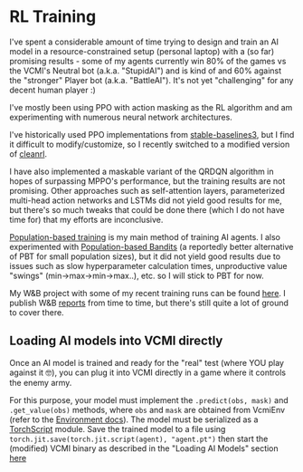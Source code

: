 # RL Training

I've spent a considerable amount of time trying to design and train an AI model
in a resource-constrained setup (personal laptop) with a (so far) promising 
results - some of my agents currently win 80% of the games vs the VCMI's Neutral bot (a.k.a. "StupidAI") and is kind of
and 60% against the "stronger" Player bot (a.k.a. "BattleAI").
It's not yet "challenging" for any decent human player :)

I've mostly been using PPO with action masking as the RL algorithm and am
experimenting with numerous neural network architectures.

I've historically used PPO implementations from
[stable-baselines3](https://github.com/DLR-RM/stable-baselines3), but I find it
difficult to modify/customize, so I recently switched to a modified version of
[cleanrl](https://github.com/vwxyzjn/cleanrl).

I have also implemented a maskable variant of the QRDQN algorithm in hopes of
surpassing MPPO's performance, but the training results are not promising.
Other approaches such as self-attention layers, parameterized multi-head action
networks and LSTMs did not yield good results for me, but there's so much
tweaks that could be done there (which I do not have time for) that my efforts
are inconclusive.

[Population-based training](https://deepmind.google/discover/blog/population-based-training-of-neural-networks/)
is my main method of training AI agents. I also experimented with
[Population-based Bandits](https://www.anyscale.com/blog/population-based-bandits)
(a reportedly better alternative of PBT for small population sizes), but it did
not yield good results due to issues such as slow hyperparameter calculation
times, unproductive value "swings" (min->max->min->max..), etc. so I will
stick to PBT for now.

My W&B project with some of my recent training runs can be
found [here](https://wandb.ai/s-manolloff/vcmi-gym). I publish
W&B [reports](https://wandb.ai/s-manolloff/vcmi-gym/reportlist) from time to
time, but there's still quite a lot of ground to cover there.

## Loading AI models into VCMI directly

Once an AI model is trained and ready for the "real" test (where YOU play
against it 🤓), you can plug it into VCMI directly in a game where it
controls the enemy army.

For this purpose, your model must implement the `.predict(obs, mask)` and
`.get_value(obs)` methods, where `obs` and `mask` are obtained from VcmiEnv
(refer to the [Environment docs](./env_info.md)). The model must be serialized
as a [TorchScript](https://pytorch.org/docs/stable/jit_language_reference.html#language-reference)
module.
Save the trained model to a file using `torch.jit.save(torch.jit.script(agent), "agent.pt")`
then start the (modified) VCMI binary as described in the "Loading AI Models" section
[here](https://github.com/smanolloff/vcmi/blob/mmai/docs/setup_macos.md#loading-ai-models)
